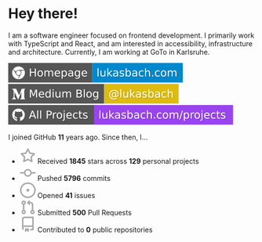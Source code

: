 # Hey there!

I am a software engineer focused on frontend development. I primarily work with TypeScript and React, and am interested in accessibility, infrastructure and architecture. Currently, I am working at GoTo in Karlsruhe.

[![Homepage](./icons/homepage.svg)](https://lukasbach.com)
[![Medium Blog](./icons/medium.svg)](https://medium.com/@lukasbach)
[![My Projects](./icons/projects.svg)](https://lukasbach.com/projects)

I joined GitHub **11** years ago. Since then, I...

- ![](./icons/star.svg) Received **1845** stars across **129** personal projects
- ![](./icons/commit.svg) Pushed **5796** commits
- ![](./icons/issues.svg) Opened **41** issues
- ![](./icons/pr.svg) Submitted **500** Pull Requests
- ![](./icons/repo.svg) Contributed to **0** public repositories

